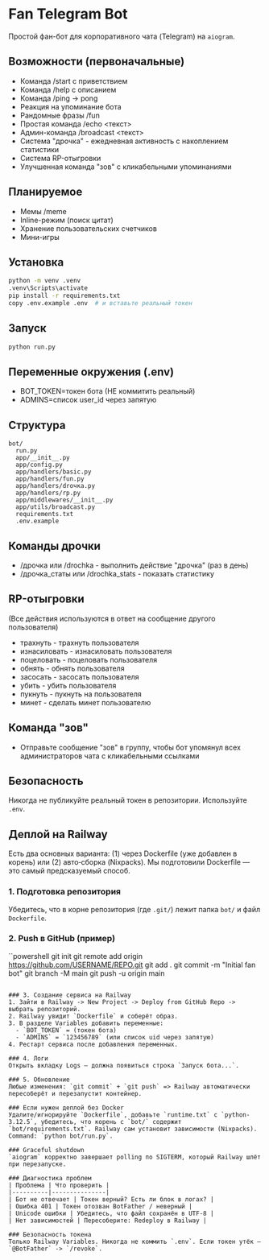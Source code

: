 # Fan Telegram Bot

Простой фан-бот для корпоративного чата (Telegram) на `aiogram`.

## Возможности (первоначальные)
- Команда /start с приветствием
- Команда /help с описанием
- Команда /ping -> pong
- Реакция на упоминание бота
- Рандомные фразы /fun
- Простая команда /echo <текст>
- Админ-команда /broadcast <текст>
- Система "дрочка" - ежедневная активность с накоплением статистики
- Система RP-отыгровки
- Улучшенная команда "зов" с кликабельными упоминаниями

## Планируемое
- Мемы /meme
- Inline-режим (поиск цитат)
- Хранение пользовательских счетчиков
- Мини-игры

## Установка
```bash
python -m venv .venv
.venv\Scripts\activate
pip install -r requirements.txt
copy .env.example .env  # и вставьте реальный токен
```

## Запуск
```bash
python run.py
```

## Переменные окружения (.env)
- BOT_TOKEN=токен бота (НЕ коммитить реальный)
- ADMINS=список user_id через запятую

## Структура
```
bot/
  run.py
  app/__init__.py
  app/config.py
  app/handlers/basic.py
  app/handlers/fun.py
  app/handlers/drочка.py
  app/handlers/rp.py
  app/middlewares/__init__.py
  app/utils/broadcast.py
  requirements.txt
  .env.example
```

## Команды дрочки
- /дрочка или /drochka - выполнить действие "дрочка" (раз в день)
- /дрочка_статы или /drochka_stats - показать статистику

## RP-отыгровки
(Все действия используются в ответ на сообщение другого пользователя)
- трахнуть - трахнуть пользователя
- изнасиловать - изнасиловать пользователя
- поцеловать - поцеловать пользователя
- обнять - обнять пользователя
- засосать - засосать пользователя
- убить - убить пользователя
- пукнуть - пукнуть на пользователя
- минет - сделать минет пользователю

## Команда "зов"
- Отправьте сообщение "зов" в группу, чтобы бот упомянул всех администраторов чата с кликабельными ссылками

## Безопасность
Никогда не публикуйте реальный токен в репозитории. Используйте `.env`.

## Деплой на Railway
Есть два основных варианта: (1) через Dockerfile (уже добавлен в корень) или (2) авто‑сборка (Nixpacks). Мы подготовили Dockerfile — это самый предсказуемый способ.

### 1. Подготовка репозитория
Убедитесь, что в корне репозитория (где `.git/`) лежит папка `bot/` и файл `Dockerfile`.

### 2. Push в GitHub (пример)
``powershell
git init
git remote add origin https://github.com/USERNAME/REPO.git
git add .
git commit -m "Initial fan bot"
git branch -M main
git push -u origin main
```

### 3. Создание сервиса на Railway
1. Зайти в Railway -> New Project -> Deploy from GitHub Repo -> выбрать репозиторий.
2. Railway увидит `Dockerfile` и соберёт образ.
3. В разделе Variables добавить переменные:
  - `BOT_TOKEN` = (токен бота)
  - `ADMINS` = `123456789` (или список uid через запятую)
4. Рестарт сервиса после добавления переменных.

### 4. Логи
Открыть вкладку Logs — должна появиться строка `Запуск бота...`.

### 5. Обновление
Любые изменения: `git commit` + `git push` => Railway автоматически пересоберёт и перезапустит контейнер.

### Если нужен деплой без Docker
Удалите/игнорируйте `Dockerfile`, добавьте `runtime.txt` с `python-3.12.5`, убедитесь, что корень с `bot/` содержит `bot/requirements.txt`. Railway сам установит зависимости (Nixpacks). Command: `python bot/run.py`.

### Graceful shutdown
`aiogram` корректно завершает polling по SIGTERM, который Railway шлёт при перезапуске.

### Диагностика проблем
| Проблема | Что проверить |
|----------|---------------|
| Бот не отвечает | Токен верный? Есть ли блок в логах? |
| Ошибка 401 | Токен отозван BotFather / неверный |
| Unicode ошибки | Убедитесь, что файл сохранён в UTF-8 |
| Нет зависимостей | Пересоберите: Redeploy в Railway |

### Безопасность токена
Только Railway Variables. Никогда не коммить `.env`. Если токен утёк — `@BotFather` -> `/revoke`.

